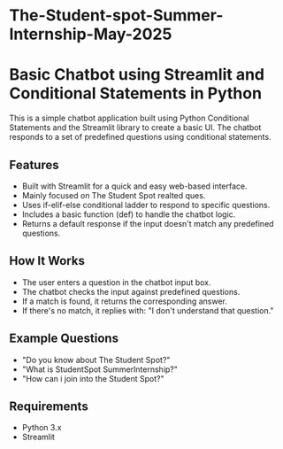 # The-Student-spot-Summer-Internship-May-2025

# Basic Chatbot using Streamlit and Conditional Statements in Python

This is a simple chatbot application built using Python Conditional Statements and the Streamlit library to create a basic UI. The chatbot responds to a set of predefined questions using conditional statements.

## Features
- Built with Streamlit for a quick and easy web-based interface.
- Mainly focused on The Student Spot realted ques.
- Uses if-elif-else conditional ladder to respond to specific questions.
- Includes a basic function (def) to handle the chatbot logic.
- Returns a default response if the input doesn't match any predefined questions.

## How It Works
- The user enters a question in the chatbot input box.
- The chatbot checks the input against predefined questions.
- If a match is found, it returns the corresponding answer.
- If there's no match, it replies with: "I don't understand that question."

## Example Questions
- "Do you know about The Student Spot?"
- "What is StudentSpot SummerInternship?"
- "How can i join into the Student Spot?"

## Requirements
- Python 3.x
- Streamlit
